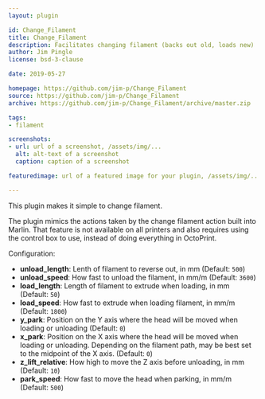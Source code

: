 ```yaml
---
layout: plugin

id: Change_Filament
title: Change_Filament
description: Facilitates changing filament (backs out old, loads new)
author: Jim Pingle
license: bsd-3-clause

date: 2019-05-27

homepage: https://github.com/jim-p/Change_Filament
source: https://github.com/jim-p/Change_Filament
archive: https://github.com/jim-p/Change_Filament/archive/master.zip

tags:
- filament

screenshots:
- url: url of a screenshot, /assets/img/...
  alt: alt-text of a screenshot
  caption: caption of a screenshot

featuredimage: url of a featured image for your plugin, /assets/img/...

---
```


This plugin makes it simple to change filament.

The plugin mimics the actions taken by the change filament action built into
Marlin. That feature is not available on all printers and also requires using
the control box to use, instead of doing everything in OctoPrint.

Configuration:

* **unload_length**: Lenth of filament to reverse out, in mm (Default: `500`)
* **unload_speed**: How fast to unload the filament, in mm/m (Default: `3600`)
* **load_length**: Length of filament to extrude when loading, in mm (Default:
  `50`)
* **load_speed**: How fast to extrude when loading filament, in mm/m (Default:
  `1800`)
* **y_park**: Position on the Y axis where the head will be moved when loading
  or unloading (Default: `0`)
* **x_park**: Position on the X axis where the head will be moved when loading
  or unloading. Depending on the filament path, may be best set to the midpoint
  of the X axis. (Default: `0`)
* **z_lift_relative**: How high to move the Z axis before unloading, in mm
  (Default: `10`)
* **park_speed**: How fast to move the head when parking, in mm/m (Default:
  `500`)

